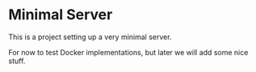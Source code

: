 # Minimal Server
This is a project setting up a very minimal server. 


For now to test Docker implementations, but later we will add some nice stuff.

